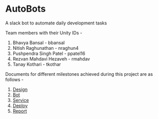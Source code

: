 # AutoBots
A slack bot to automate daily development tasks

Team members with their Unity IDs -
1. Bhavya Bansal - bbansal
2. Nitish Raghunathan - nraghun4
3. Pushpendra Singh Patel - ppatel16
4. Rezvan Mahdavi Hezaveh - rmahdav
5. Tanay Kothari - tkothar

Documents for different milestones achieved during this project are as follows -
1. [Design](https://github.ncsu.edu/bbansal/AutoBots/blob/master/Docs/DESIGN.md)
2. [Bot](https://github.ncsu.edu/bbansal/AutoBots/blob/master/Docs/BOT.md)
3. [Service](https://github.ncsu.edu/bbansal/AutoBots/blob/master/Docs/SERVICE.md)
4. [Deploy](https://github.ncsu.edu/bbansal/AutoBots/blob/master/Docs/DEPLOY.md)
5. [Report](https://github.ncsu.edu/bbansal/AutoBots/blob/master/Docs/REPORT.md)
